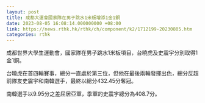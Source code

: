 ```yaml
---
layout: post
title: 成都大運會國家隊在男子跳水1米板增添1金1銅
date: 2023-08-05 16:08:14.000000000 +08:00
link: https://news.rthk.hk/rthk/ch/component/k2/1712199-20230805.htm
categories: rthk
---
```


成都世界大學生運動會，國家隊在男子跳水1米板項目，台曉虎及史震宇分別取得1金1銅。

台曉虎在首四輪賽事，總分一直處於第三位，但他在最後兩輪發揮出色，總分反超前隊友史震宇和南韓選手，最終以總分432.45分奪冠。

南韓選手以9.95分之差屈居亞軍，季軍的史震宇總分為408.7分。
